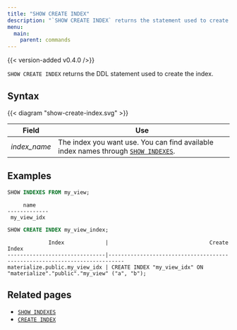 ```yaml
---
title: "SHOW CREATE INDEX"
description: "`SHOW CREATE INDEX` returns the statement used to create the index."
menu:
  main:
    parent: commands
---
```


{{< version-added v0.4.0 />}}

`SHOW CREATE INDEX` returns the DDL statement used to create the index.

## Syntax

{{< diagram "show-create-index.svg" >}}

Field | Use
------|-----
_index&lowbar;name_ | The index you want use. You can find available index names through [`SHOW INDEXES`](../show-indexes).

## Examples

```sql
SHOW INDEXES FROM my_view;
```

```nofmt
     name
-------------
 my_view_idx
```

```sql
SHOW CREATE INDEX my_view_index;
```

```nofmt
             Index             |                                Create Index
-------------------------------|---------------------------------------------------------------------------
materialize.public.my_view_idx | CREATE INDEX "my_view_idx" ON "materialize"."public"."my_view" ("a", "b");
```

## Related pages

- [`SHOW INDEXES`](../show-indexes)
- [`CREATE INDEX`](../create-index)
